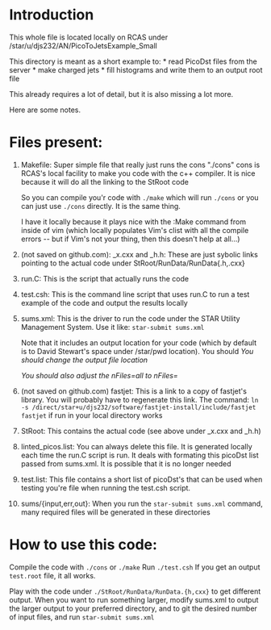 # Introduction
This whole file is located locally on RCAS under /star/u/djs232/AN/PicoToJetsExample_Small

This directory is meant as a short example to:
    * read PicoDst files from the server
    * make charged jets
    * fill histograms and write them to an output root file

This already requires a lot of detail, but it is also missing a lot more.

Here are some notes.

# Files present:
1. Makefile:
    Super simple file that really just runs the cons "./cons"
    cons is RCAS's local facility to make you code with the c++ compiler.
    It is nice because it will do all the linking to the StRoot code

    So you can compile you'r code with `./make` which will run `./cons`
    or you can just use `./cons` directly. It is the same thing.

    I have it locally because it plays nice with the :Make command
    from inside of vim (which locally populates Vim's clist with 
    all the compile errors -- but if Vim's not your thing, then 
    this doesn't help at all...)
2. (not saved on github.com): _x.cxx and _h.h:
    These are just sybolic links pointing to the actual code 
    under StRoot/RunData/RunData{.h,.cxx}
3. run.C:
    This is the script that actually runs the code
4. test.csh:
    This is the command line script that uses run.C to run a test example
    of the code and output the results locally
5. sums.xml:
    This is the driver to run the code under the STAR Utility Management 
    System. Use it like: `star-submit sums.xml`

    Note that it includes an output location for your code (which by default 
    is to David Stewart's space under /star/pwd location). You should
    *You should change the output file location* 

    *You should also adjust the nFiles=all to nFiles=<number you pick>*
6. (not saved on github.com) fastjet:
    This is a link to a copy of fastjet's library. You will probably have to 
    regenerate this link. The command:
    `ln -s /direct/star+u/djs232/software/fastjet-install/include/fastjet fastjet`
    if run in your local directory works 
7. StRoot:
    This contains the actual code (see above under _x.cxx and _h.h)
8. linted_picos.list:
    You can always delete this file. It is generated locally each time the run.C 
    script is run. It deals with formating this picoDst list passed from sums.xml.
    It is possible that it is no longer needed
9. test.list:
    This file contains a short list of picoDst's that can be used when testing
    you're file when running the test.csh script.
10. sums/{input,err,out}:
    When you run the `star-submit sums.xml` command, many required files will
    be generated in these directories

# How to use this code:
 Compile the code with `./cons` or `./make` 
 Run `./test.csh` 
 If you get an output `test.root` file, it all works.

 Play with the code under `./StRoot/RunData/RunData.{h,cxx}` to get
 different output.  When you want to run something larger, modify sums.xml
 to output the larger output to your preferred directory, and to git the
 desired number of input files, and run `star-submit sums.xml`


